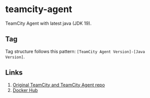 # teamcity-agent

TeamCity Agent with latest java (JDK 19).

## Tag

Tag structure follows this pattern: `[TeamCity Agent Version]-[Java Version]`.

## Links

1. [Original TeamCity and TeamCity Agent repo](https://github.com/JetBrains/teamcity-docker-images)
2. [Docker Hub](https://hub.docker.com/r/vkoshkin/teamcity-agent)
